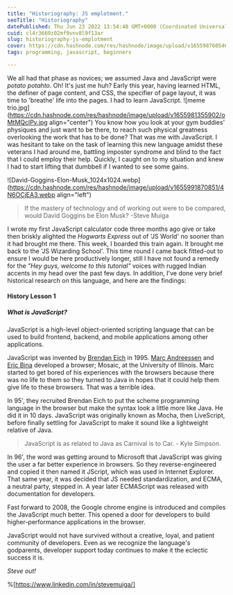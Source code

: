 ```yaml
---
title: "Historiography: JS emplotment."
seoTitle: "Historiography"
datePublished: Thu Jun 23 2022 13:54:48 GMT+0000 (Coordinated Universal Time)
cuid: cl4r3669z02mf9vnv8l9f13ar
slug: historiography-js-emplotment
cover: https://cdn.hashnode.com/res/hashnode/image/upload/v1655987605464/EFrNXTrVF.jpg
tags: programming, javascript, beginners

---
```


We all had that phase as novices; we assumed Java and JavaScript were *potato potahto*.
Oh! It's just me huh? 
Early this year, having learned HTML, the definer of page content, and CSS, the specifier of page layout, it was time to 'breathe' life into the pages. I had to learn JavaScript. 
![meme trio.jpg](https://cdn.hashnode.com/res/hashnode/image/upload/v1655981355902/oMtMQclPv.jpg align="center")
You know how you look at your gym buddies' physiques and just want to be there, to reach such physical greatness overlooking the work that has to be done? That was me with JavaScript. I was hesitant to take on the task of learning this new language amidst these veterans I had around me, battling imposter syndrome and blind to the fact that I could employ their help. Quickly, I caught on to my situation and knew I had to start lifting that dumbbell if I wanted to see some gains. 


![David-Goggins-Elon-Musk_1024x1024.webp](https://cdn.hashnode.com/res/hashnode/image/upload/v1655991870851/4N6OCjEA3.webp align="left")

> If the mastery of technology and of working out were to be compared, would David Goggins be Elon Musk? -Steve Muiga

I wrote my first JavaScript calculator code three months ago give or take then briskly alighted the *Hogwarts Express* out of 'JS World' no sooner than it had brought me there. This week, I boarded this train again. It brought me back to the 'JS Wizarding School'. This time round I came back fitted-out to ensure I would be here productively longer, still I have not found a remedy for the *"Hey guys, welcome to this tutorial"* voices with rugged Indian accents in my head over the past few days. In addition, I've done very brief historical research on this language, and here are the findings:

#### History Lesson 1
##### What is JavaScript?
JavaScript is a high-level object-oriented scripting language that can be used to build frontend, backend, and mobile applications among other applications.

JavaScript was invented by [Brendan Eich](https://en.wikipedia.org/wiki/Brendan_Eich) in 1995. [Marc Andreessen](https://en.wikipedia.org/wiki/Marc_Andreessen) and [Eric Bina](https://en.wikipedia.org/wiki/Eric_Bina) developed a browser; Mosaic, at the  University of Illinois. Marc started to get bored of his experiences with the browsers because there was no life to them so they turned to Java in hopes that it could help them give life to these browsers. That was a terrible idea. 

In 95', they recruited Brendan Eich to put the scheme programming language in the browser but make the syntax look a little more like Java. He did it in 10 days. JavaScript was originally known as Mocha, then LiveScript, before finally settling for JavaScript to make it sound like a lightweight relative of Java.

> JavaScript is as related to Java as Carnival is to Car. - Kyle Simpson.

In 96', the word was getting around to Microsoft that JavaScript was giving the user a far better experience in browsers. So they reverse-engineered and copied it then named it JScript, which was used in Internet Explorer. That same year, it was decided that JS needed standardization, and ECMA, a neutral party, stepped in. A year later ECMAScript was released with documentation for developers. 

Fast forward to 2008, the Google chrome engine is introduced and compiles the JavaScript much better. This opened a door for developers to build higher-performance applications in the browser.

JavaScript would not have survived without a creative, loyal, and patient community of developers. Even as we recognize the language's godparents, developer support today continues to make it the eclectic success it is.

*Steve out!*

%[https://www.linkedin.com/in/stevemuiga/]

  




 

  


